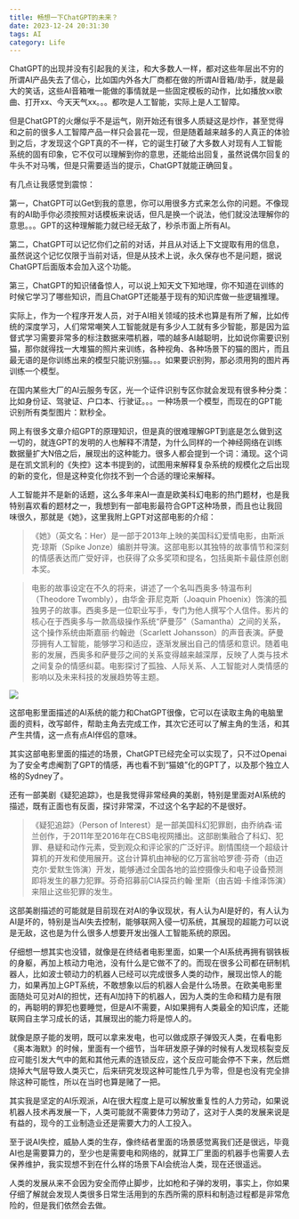 ```yaml
---
title: 畅想一下ChatGPT的未来？
date: 2023-12-24 20:31:30
tags: AI
category: Life
---
```

ChatGPT的出现并没有引起我的关注，和大多数人一样，都对这些年层出不穷的所谓AI产品失去了信心，比如国内外各大厂商都在做的所谓AI音箱/助手，就是最大的笑话，这些AI音箱唯一能做的事情就是一些固定模板的动作，比如播放xx歌曲、打开xx、今天天气xx。。。都吹是人工智能，实际上是人工智障。

但是ChatGPT的火爆似乎不是运气，刚开始还有很多人质疑这是炒作，甚至觉得和之前的很多人工智障产品一样只会昙花一现，但是随着越来越多的人真正的体验到之后，才发现这个GPT真的不一样，它的诞生打破了大多数人对现有人工智能系统的固有印象，它不仅可以理解到你的意思，还能给出回复，虽然说偶尔回复的牛头不对马嘴，但是只需要适当的提示，ChatGPT就能正确回复。

有几点让我感觉到震惊：

第一，ChatGPT可以Get到我的意思，你可以用很多方式来怎么你的问题。不像现有的AI助手你必须按照对话模板来说话，但凡是换一个说法，他们就没法理解你的意思。。。GPT的这种理解能力就已经无敌了，秒杀市面上所有AI。

第二，ChatGPT可以记忆你们之前的对话，并且从对话上下文提取有用的信息，虽然说这个记忆仅限于当前对话，但是从技术上说，永久保存也不是问题，据说ChatGPT后面版本会加入这个功能。

第三，ChatGPT的知识储备惊人，可以说上知天文下知地理，你不知道在训练的时候它学习了哪些知识，而且ChatGPT还能基于现有的知识库做一些逻辑推理。

<!---more--->

实际上，作为一个程序开发人员，对于AI相关领域的技术也算是有所了解，比如传统的深度学习，人们常常嘲笑人工智能就是有多少人工就有多少智能，那是因为监督式学习需要非常多的标注数据来喂机器，喂的越多AI越聪明，比如说你需要识别猫，那你就得找一大堆猫的照片来训练，各种视角、各种场景下的猫的图片，而且最无语的是你训练出来的模型只能识别猫。。。如果要识别狗，那必须用狗的图片再训练一个模型。

在国内某些大厂的AI云服务专区，光一个证件识别专区你就会发现有很多种分类：比如身份证、驾驶证、户口本、行驶证。。。一种场景一个模型，而现在的GPT能识别所有类型图片：默秒全。

网上有很多文章介绍GPT的原理知识，但是真的很难理解GPT到底是怎么做到这一切的，就连GPT的发明的人也解释不清楚，为什么同样的一个神经网络在训练数据量扩大N倍之后，展现出的这种能力。很多人都会提到一个词：涌现。这个词是在凯文凯利的《失控》这本书提到的，试图用来解释复杂系统的规模化之后出现的新的变化，但是这种变化你找不到一个合适的理论来解释。

人工智能并不是新的话题，这么多年来AI一直是欧美科幻电影的热门题材，也是我特别喜欢看的题材之一，我想到有一部电影最符合GPT这种场景，而且也让我回味很久，那就是《她》，这里我附上GPT对这部电影的介绍：

>《她》（英文名：Her）是一部于2013年上映的美国科幻爱情电影，由斯派克·琼斯（Spike Jonze）编剧并导演。这部电影以其独特的故事情节和深刻的情感表达而广受好评，也获得了众多奖项和提名，包括奥斯卡最佳原创剧本奖。

>电影的故事设定在不久的将来，讲述了一个名叫西奥多·特温布利（Theodore Twombly），由华金·菲尼克斯（Joaquin Phoenix）饰演的孤独男子的故事。西奥多是一位职业写手，专门为他人撰写个人信件。影片的核心在于西奥多与一款高级操作系统“萨曼莎”（Samantha）之间的关系，这个操作系统由斯嘉丽·约翰逊（Scarlett Johansson）的声音表演。萨曼莎拥有人工智能，能够学习和适应，逐渐发展出自己的情感和意识。随着电影的发展，西奥多和萨曼莎之间的关系变得越来越深厚，反映了人类与技术之间复杂的情感纠葛。电影探讨了孤独、人际关系、人工智能对人类情感的影响以及未来科技的发展趋势等主题。

<img src = "/images/2023/her.png" />

这部电影里面描述的AI系统的能力和ChatGPT很像，它可以在读取主角的电脑里面的资料，改写邮件，帮助主角去完成工作，其次它还可以了解主角的生活，和其产生共情，这一点有点AI伴侣的意味。

其实这部电影里面的描述的场景，ChatGPT已经完全可以实现了，只不过Openai为了安全考虑阉割了GPT的情感，再也看不到“猫娘”化的GPT了，以及那个独立人格的Sydney了。

还有一部美剧《疑犯追踪》，也是我觉得非常经典的美剧，特别是里面对AI系统的描述，既有正面也有反面，探讨非常深，不过这个名字起的不是很好。

>《疑犯追踪》（Person of Interest）是一部美国科幻犯罪剧，由乔纳森·诺兰创作，于2011年至2016年在CBS电视网播出。这部剧集融合了科幻、犯罪、悬疑和动作元素，受到观众和评论家的广泛好评。剧情围绕一个超级计算机的开发和使用展开。这台计算机由神秘的亿万富翁哈罗德·芬奇（由迈克尔·爱默生饰演）开发，能够通过全国各地的监控摄像头和电子设备预测即将发生的暴力犯罪。芬奇招募前CIA探员约翰·里斯（由吉姆·卡维泽饰演）来阻止这些犯罪的发生。

这部美剧描述的可能就是目前现在对AI的争议现状，有人认为AI是好的，有人认为AI是坏的，特别是当AI失去控制，能够联网入侵一切系统，其展现的超能力可以说是无敌，这也是为什么很多人想要开发出强人工智能系统的原因。

仔细想一想其实也没错，就像是在终结者电影里面，如果一个AI系统再拥有钢铁板的身躯，再加上核动力电池，没有什么是它做不了的。而现在很多公司都在研制机器人，比如波士顿动力的机器人已经可以完成很多人类的动作，展现出惊人的能力，如果再加上GPT系统，不敢想象以后的机器人会是什么场景。在欧美电影里面随处可见对AI的担忧，还有AI加持下的机器人，因为人类的生命和精力是有限的，再聪明的罪犯也要睡觉，但是AI不需要，AI如果拥有人类最全的知识库，还能联网自主学习成长的话，其展现出的能力将是惊人的。

就像是原子能的发明，既可以拿来发电，也可以做成原子弹毁灭人类，在看电影《奥本海默》的时候，里面有一个细节，当年研发原子弹的时候有人发现核裂变反应可能引发大气中的氮和其他元素的连锁反应，这个反应可能会停不下来，然后燃烧掉大气层导致人类灭亡，后来研究发现这种可能性几乎为零，但是也没有完全排除这种可能性，所以在当时也算是赌了一把。

其实我是坚定的AI乐观派，AI在很大程度上是可以解放重复性的人力劳动，如果说机器人技术再发展一下，人类可能就不需要体力劳动了，这对于人类的发展来说是有益的，现今的工业制造业还是需要大力的人工投入。

至于说AI失控，威胁人类的生存，像终结者里面的场景感觉离我们还是很远，毕竟AI也是需要算力的，至少也是需要电和网络的，就算工厂里面的机器手也需要人去保养维护，我实现想不到在什么样的场景下AI会统治人类，现在还很遥远。

人类的发展从来不会因为安全而停止脚步，比如枪和子弹的发明，事实上，你如果仔细了解就会发现人类很多日常生活用到的东西所需的原料和制造过程都是非常危险的，但是我们依然会去做。


